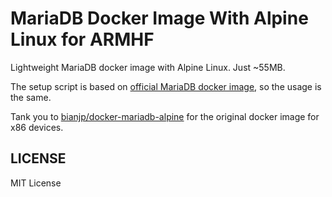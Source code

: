 # MariaDB Docker Image With Alpine Linux for ARMHF

Lightweight MariaDB docker image with Alpine Linux. Just ~55MB.

The setup script is based on [official MariaDB docker image](https://hub.docker.com/_/mariadb/), so the usage is the same.

Tank you to [bianjp/docker-mariadb-alpine](https://github.com/bianjp/docker-mariadb-alpine) for the original docker image for  x86 devices.

## LICENSE

MIT License
